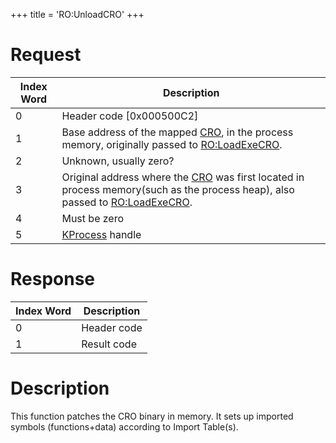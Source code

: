 +++
title = 'RO:UnloadCRO'
+++

# Request

| Index Word | Description                                                                                                                                                                |
|------------|----------------------------------------------------------------------------------------------------------------------------------------------------------------------------|
| 0          | Header code \[0x000500C2\]                                                                                                                                                 |
| 1          | Base address of the mapped [CRO](CRO0 "wikilink"), in the process memory, originally passed to [RO:LoadExeCRO](RO:LoadExeCRO "wikilink").                                  |
| 2          | Unknown, usually zero?                                                                                                                                                     |
| 3          | Original address where the [CRO](CRO0 "wikilink") was first located in process memory(such as the process heap), also passed to [RO:LoadExeCRO](RO:LoadExeCRO "wikilink"). |
| 4          | Must be zero                                                                                                                                                               |
| 5          | [KProcess](SVC "wikilink") handle                                                                                                                                          |

# Response

| Index Word | Description |
|------------|-------------|
| 0          | Header code |
| 1          | Result code |

# Description

This function patches the CRO binary in memory. It sets up imported
symbols (functions+data) according to Import Table(s).
